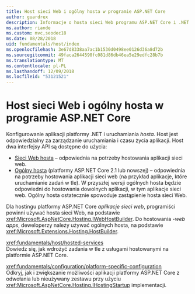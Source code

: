```yaml
---
title: Host sieci Web i ogólny hosta w programie ASP.NET Core
author: guardrex
description: Informacje o hosta sieci Web programu ASP.NET Core i .NET ogólnego hosta, które są odpowiedzialni za zarządzanie uruchamiania i czasu życia aplikacji.
ms.author: riande
ms.custom: mvc,seodec18
ms.date: 08/28/2018
uid: fundamentals/host/index
ms.openlocfilehash: 3e67d8338aa7ac1b1530d0498ee0126d36a8d72b
ms.sourcegitcommit: 49faca2644590fc081d86db46ea5e29edfc28b7b
ms.translationtype: MT
ms.contentlocale: pl-PL
ms.lasthandoff: 12/09/2018
ms.locfileid: "53121521"
---
```

# <a name="web-host-and-generic-host-in-aspnet-core"></a>Host sieci Web i ogólny hosta w programie ASP.NET Core

Konfigurowanie aplikacji platformy .NET i uruchamiania *hosta*. Host jest odpowiedzialny za zarządzanie uruchamiania i czasu życia aplikacji. Host dwa interfejsy API są dostępne do użycia:

* [Sieci Web hosta](xref:fundamentals/host/web-host) &ndash; odpowiednia na potrzeby hostowania aplikacji sieci web.
* [Ogólny hosta](xref:fundamentals/host/generic-host) (platformy ASP.NET Core 2.1 lub nowszej) &ndash; odpowiednia na potrzeby hostowania aplikacji sieci web (na przykład aplikacje, które uruchamianie zadań w tle). W przyszłej wersji ogólnych hosta będzie odpowiedni do hostowania dowolnych aplikacji, w tym aplikacje sieci web. Ogólny hosta ostatecznie spowoduje zastąpienie hosta sieci Web.

Dla hostingu platformy ASP.NET Core *aplikacje sieci web*, programiści powinni używać hosta sieci Web, na podstawie <xref:Microsoft.AspNetCore.Hosting.IWebHostBuilder>. Do hostowania *-web apps*, deweloperzy należy używać ogólnych hosta, na podstawie <xref:Microsoft.Extensions.Hosting.HostBuilder>.

<xref:fundamentals/host/hosted-services>  
Dowiedz się, jak wdrożyć zadania w tle z usługami hostowanymi na platformie ASP.NET Core.

<xref:fundamentals/configuration/platform-specific-configuration>  
Odkryj, jak i zwiększanie możliwości aplikacji platformy ASP.NET Core z odwołania lub nieużywany zestawu przy użyciu <xref:Microsoft.AspNetCore.Hosting.IHostingStartup> implementacji.
